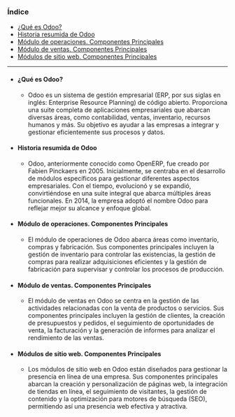 ### Índice
- [¿Qué es Odoo?](#¿qué-es-odoo)
- [Historia resumida de Odoo](#historia-resumida-de-odoo)
- [Módulo de operaciones. Componentes Principales](#módulo-de-operaciones-componentes-principales)
- [Módulo de ventas. Componentes Principales](#módulo-de-ventas-componentes-principales)
- [Módulos de sitio web. Componentes Principales](#módulos-de-sitio-web-componentes-principales)
---

- #### ¿Qué es Odoo?
    - Odoo es un sistema de gestión empresarial (ERP, por sus siglas en inglés: Enterprise Resource Planning) de código abierto. Proporciona una suite completa de aplicaciones empresariales que abarcan diversas áreas, como contabilidad, ventas, inventario, recursos humanos y más. Su objetivo es ayudar a las empresas a integrar y gestionar eficientemente sus procesos y datos.

- #### Historia resumida de Odoo
    - Odoo, anteriormente conocido como OpenERP, fue creado por Fabien Pinckaers en 2005. Inicialmente, se centraba en el desarrollo de módulos específicos para gestionar diferentes aspectos empresariales. Con el tiempo, evolucionó y se expandió, convirtiéndose en una suite integral que abarca múltiples áreas funcionales. En 2014, la empresa adoptó el nombre Odoo para reflejar mejor su alcance y enfoque global.

- #### Módulo de operaciones. Componentes Principales
    - El módulo de operaciones de Odoo abarca áreas como inventario, compras y fabricación. Sus componentes principales incluyen la gestión de inventario para controlar las existencias, la gestión de compras para realizar adquisiciones eficientes y la gestión de fabricación para supervisar y controlar los procesos de producción.

- #### Módulo de ventas. Componentes Principales
    - El módulo de ventas en Odoo se centra en la gestión de las actividades relacionadas con la venta de productos o servicios. Sus componentes principales incluyen la gestión de clientes, la creación de presupuestos y pedidos, el seguimiento de oportunidades de venta, la facturación y la generación de informes para analizar el rendimiento de las ventas.

- #### Módulos de sitio web. Componentes Principales
    - Los módulos de sitio web en Odoo están diseñados para gestionar la presencia en línea de una empresa. Sus componentes principales abarcan la creación y personalización de páginas web, la integración de tiendas en línea, el seguimiento de visitantes, la gestión de contenido y la optimización para motores de búsqueda (SEO), permitiendo así una presencia web efectiva y atractiva.